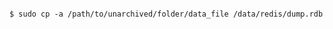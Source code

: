 <!-- layout:code post: database-backup_note -->

```

$ sudo cp -a /path/to/unarchived/folder/data_file /data/redis/dump.rdb

```
